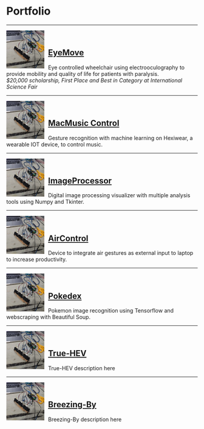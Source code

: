 # Portfolio
---
<img align="left" style="padding-right:10px" width="100" height="100" src="images/aircontrol.jpg"/><br>
## [EyeMove](/sample_page)
Eye controlled wheelchair using electrooculography to provide mobility and quality of life for patients with paralysis.<br>
*$20,000 scholarship, First Place and Best in Category at International Science Fair*<br>

---
<img align="left" style="padding-right:10px" width="100" height="100" src="images/aircontrol.jpg"/><br>
## [MacMusic Control](https://github.com/mshah0686/MacMusicControl)
Gesture recognition with machine learning on Hexiwear, a wearable IOT device, to control music.<br>

---
<img align="left" style="padding-right:10px" width="100" height="100" src="images/aircontrol.jpg"/><br>
## [ImageProcessor](https://github.com/mshah0686/ImageProcessor)
Digital image processing visualizer with multiple analysis tools using Numpy and Tkinter.<br>

---
<img align="left" style="padding-right:10px" width="100" height="100" src="images/aircontrol.jpg"/><br>
## [AirControl](https://github.com/mshah0686/AirControl)
Device to integrate air gestures as external input to laptop to increase productivity.<br>

---
<img align="left" style="padding-right:10px" width="100" height="100" src="images/aircontrol.jpg"/><br>
## [Pokedex](https://github.com/mshah0686/pokedex)
Pokemon image recognition using Tensorflow and webscraping with Beautiful Soup.<br>

---
<img align="left" style="padding-right:10px" width="100" height="100" src="images/aircontrol.jpg"/><br>
## [True-HEV](http://example.com/)
True-HEV description here<br>

---
<img align="left" style="padding-right:10px" width="100" height="100" src="images/aircontrol.jpg"/><br>
## [Breezing-By](http://example.com/)
Breezing-By description here<br>

